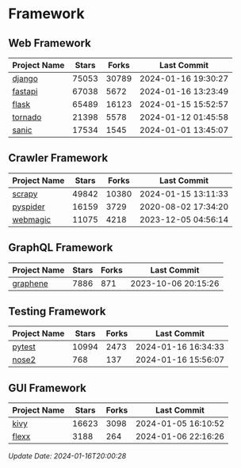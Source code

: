 # Framework

## Web Framework
| Project Name | Stars | Forks | Last Commit |
| ------------ | ----- | ----- | ----------- |
| [django](https://github.com/django/django) | 75053 | 30789 | 2024-01-16 19:30:27 |
| [fastapi](https://github.com/tiangolo/fastapi) | 67038 | 5672 | 2024-01-16 13:23:49 |
| [flask](https://github.com/pallets/flask) | 65489 | 16123 | 2024-01-15 15:52:57 |
| [tornado](https://github.com/tornadoweb/tornado) | 21398 | 5578 | 2024-01-12 01:45:58 |
| [sanic](https://github.com/sanic-org/sanic) | 17534 | 1545 | 2024-01-01 13:45:07 |

## Crawler Framework
| Project Name | Stars | Forks | Last Commit |
| ------------ | ----- | ----- | ----------- |
| [scrapy](https://github.com/scrapy/scrapy) | 49842 | 10380 | 2024-01-15 13:11:33 |
| [pyspider](https://github.com/binux/pyspider) | 16159 | 3729 | 2020-08-02 17:34:20 |
| [webmagic](https://github.com/code4craft/webmagic) | 11075 | 4218 | 2023-12-05 04:56:14 |

## GraphQL Framework
| Project Name | Stars | Forks | Last Commit |
| ------------ | ----- | ----- | ----------- |
| [graphene](https://github.com/graphql-python/graphene) | 7886 | 871 | 2023-10-06 20:15:26 |

## Testing Framework
| Project Name | Stars | Forks | Last Commit |
| ------------ | ----- | ----- | ----------- |
| [pytest](https://github.com/pytest-dev/pytest) | 10994 | 2473 | 2024-01-16 16:34:33 |
| [nose2](https://github.com/nose-devs/nose2) | 768 | 137 | 2024-01-16 15:56:07 |

## GUI Framework
| Project Name | Stars | Forks | Last Commit |
| ------------ | ----- | ----- | ----------- |
| [kivy](https://github.com/kivy/kivy) | 16623 | 3098 | 2024-01-05 16:10:52 |
| [flexx](https://github.com/flexxui/flexx) | 3188 | 264 | 2024-01-06 22:16:26 |

*Update Date: 2024-01-16T20:00:28*
